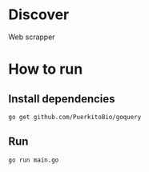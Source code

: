 # Discover

Web scrapper

# How to run

## Install dependencies
`go get github.com/PuerkitoBio/goquery`

## Run
`go run main.go`
